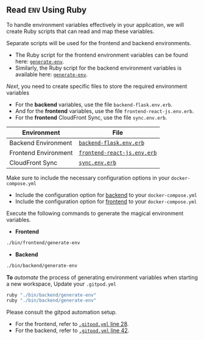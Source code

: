 

## Read `ENV` Using Ruby

To handle environment variables effectively in your application, we will create Ruby scripts that can read and map these variables.

Separate scripts will be used for the frontend and backend environments.

- The Ruby script for the frontend environment variables can be found here: [`generate-env`](../bin/frontend/generate-env).
- Similarly, the Ruby script for the backend environment variables is available here: [`generate-env`](../bin/backend/generate-env).


*Next*, you need to create specific files to store the required environment variables

- For the **backend** variables, use the file `backend-flask.env.erb`.
- And for the **frontend** variables, use the file `frontend-react-js.env.erb`.
- For the **frontend** CloudFront Sync, use the file `sync.env.erb`.

| Environment                  | File                                |
| ---------------------------- | ----------------------------------- |
| Backend Environment                     | [`backend-flask.env.erb`](backend-flask.env.erb)               |
| Frontend Environment                    | [`frontend-react-js.env.erb`](frontend-react-js.env.erb)       |
|CloudFront Sync     | [`sync.env.erb`](sync.env.erb)                       |



Make sure to include the necessary configuration options in your `docker-compose.yml`

- Include the configuration option for [backend](../docker-compose.yml#L5) to your `docker-compose.yml`
- Include the configuration option for [frontend](../docker-compose.yml#L17) to your `docker-compose.yml`


Execute the following commands to generate the magical environment variables.

- **Frontend**
```sh
./bin/frontend/generate-env
```

- **Backend**
```sh
./bin/backend/generate-env
```

**To** *automate* the process of generating environment variables when starting a new workspace, Update your `.gitpod.yml` 
```sh
ruby "./bin/backend/generate-env"
ruby "./bin/backend/generate-env"
 ```
Please consult the gitpod automation setup.
- For the frontend, refer to [`.gitpod.yml` line 28](../.gitpod.yml#28).
- For the backend, refer to [`.gitpod.yml` line 42](../.gitpod.yml#42).

